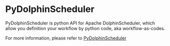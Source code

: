 # PyDolphinScheduler

PyDolphinScheduler is python API for Apache DolphinScheduler, which allow you definition your workflow by python code, aka workflow-as-codes.

For more information, please refer to [PyDolphinScheduler](https://dolphinscheduler.apache.org/python/main/)